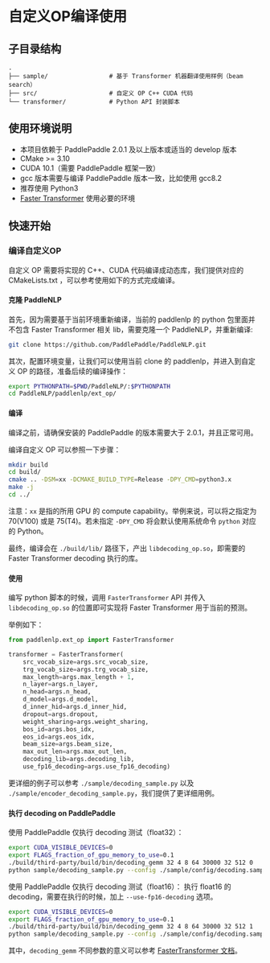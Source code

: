 # 自定义OP编译使用

## 子目录结构

```text
.
├── sample/                 # 基于 Transformer 机器翻译使用样例（beam search）
├── src/                    # 自定义 OP C++ CUDA 代码
└── transformer/            # Python API 封装脚本
```

## 使用环境说明

* 本项目依赖于 PaddlePaddle 2.0.1 及以上版本或适当的 develop 版本
* CMake >= 3.10
* CUDA 10.1（需要 PaddlePaddle 框架一致）
* gcc 版本需要与编译 PaddlePaddle 版本一致，比如使用 gcc8.2
* 推荐使用 Python3
* [Faster Transformer](https://github.com/NVIDIA/DeepLearningExamples/tree/master/FasterTransformer/v3.1#setup) 使用必要的环境

## 快速开始

### 编译自定义OP

自定义 OP 需要将实现的 C++、CUDA 代码编译成动态库，我们提供对应的 CMakeLists.txt ，可以参考使用如下的方式完成编译。

#### 克隆 PaddleNLP

首先，因为需要基于当前环境重新编译，当前的 paddlenlp 的 python 包里面并不包含 Faster Transformer 相关 lib，需要克隆一个 PaddleNLP，并重新编译:
``` sh
git clone https://github.com/PaddlePaddle/PaddleNLP.git
```

其次，配置环境变量，让我们可以使用当前 clone 的 paddlenlp，并进入到自定义 OP 的路径，准备后续的编译操作：

``` sh
export PYTHONPATH=$PWD/PaddleNLP/:$PYTHONPATH
cd PaddleNLP/paddlenlp/ext_op/
```

#### 编译

编译之前，请确保安装的 PaddlePaddle 的版本需要大于 2.0.1，并且正常可用。

编译自定义 OP 可以参照一下步骤：

``` sh
mkdir build
cd build/
cmake .. -DSM=xx -DCMAKE_BUILD_TYPE=Release -DPY_CMD=python3.x
make -j
cd ../
```

注意：`xx` 是指的所用 GPU 的 compute capability。举例来说，可以将之指定为 70(V100) 或是 75(T4)。若未指定 `-DPY_CMD` 将会默认使用系统命令 `python` 对应的 Python。

最终，编译会在 `./build/lib/` 路径下，产出 `libdecoding_op.so`，即需要的 Faster Transformer decoding 执行的库。

#### 使用

编写 python 脚本的时候，调用 `FasterTransformer` API 并传入 `libdecoding_op.so` 的位置即可实现将 Faster Transformer 用于当前的预测。

举例如下：

``` python
from paddlenlp.ext_op import FasterTransformer

transformer = FasterTransformer(
    src_vocab_size=args.src_vocab_size,
    trg_vocab_size=args.trg_vocab_size,
    max_length=args.max_length + 1,
    n_layer=args.n_layer,
    n_head=args.n_head,
    d_model=args.d_model,
    d_inner_hid=args.d_inner_hid,
    dropout=args.dropout,
    weight_sharing=args.weight_sharing,
    bos_id=args.bos_idx,
    eos_id=args.eos_idx,
    beam_size=args.beam_size,
    max_out_len=args.max_out_len,
    decoding_lib=args.decoding_lib,
    use_fp16_decoding=args.use_fp16_decoding)
```

更详细的例子可以参考 `./sample/decoding_sample.py` 以及 `./sample/encoder_decoding_sample.py`，我们提供了更详细用例。

#### 执行 decoding on PaddlePaddle

使用 PaddlePaddle 仅执行 decoding 测试（float32）：

``` sh
export CUDA_VISIBLE_DEVICES=0
export FLAGS_fraction_of_gpu_memory_to_use=0.1
./build/third-party/build/bin/decoding_gemm 32 4 8 64 30000 32 512 0
python sample/decoding_sample.py --config ./sample/config/decoding.sample.yaml --decoding-lib ./build/lib/libdecoding_op.so
```

使用 PaddlePaddle 仅执行 decoding 测试（float16）：
执行 float16 的 decoding，需要在执行的时候，加上 `--use-fp16-decoding` 选项。

``` sh
export CUDA_VISIBLE_DEVICES=0
export FLAGS_fraction_of_gpu_memory_to_use=0.1
./build/third-party/build/bin/decoding_gemm 32 4 8 64 30000 32 512 1
python sample/decoding_sample.py --config ./sample/config/decoding.sample.yaml --decoding-lib ./build/lib/libdecoding_op.so --use-fp16-decoding
```

其中，`decoding_gemm` 不同参数的意义可以参考 [FasterTransformer 文档](https://github.com/NVIDIA/DeepLearningExamples/tree/master/FasterTransformer/v3.1#execute-the-decoderdecoding-demos)。
